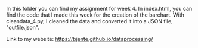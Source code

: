 In this folder you can find my assignment for week 4. 
In index.html, you can find the code that I made this week for the creation of the barchart.
With cleandata_4.py, I cleaned the data and converted it into a JSON file, "outfile.json".

Link to my website: https://bjente.github.io/dataprocessing/
